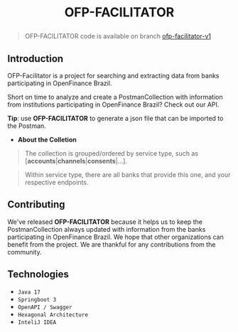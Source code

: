 <h1 align="center">
  <p align="center">OFP-FACILITATOR</p>
</h1>

> OFP-FACILITATOR code is available on branch [ofp-facilitator-v1](https://github.com/jrfjuni/open-finance-participants-facilitator/tree/ofp-facilitator-v1)

## Introduction

OFP-Facilitator is a project for searching and extracting data from banks participating in OpenFinance Brazil.

Short on time to analyze and create a PostmanCollection with information from institutions participating in OpenFinance Brazil?  Check out our API.

**Tip**: use **OFP-FACILITATOR** to generate a json file that can be imported to the Postman.

- **About the Colletion**

> The collection is grouped/ordered by service type, such as [**accounts**|**channels**|**consents**|...].

> Within service type, there are all banks that provide this one, and your respective endpoints.

## Contributing

We've released **OFP-FACILITATOR** because it helps us to keep the PostmanCollection always updated with information from the banks participating in OpenFinance Brazil. We hope that other organizations can benefit from the project. We are thankful for any contributions from the community.

## Technologies

- ``Java 17``
- ``Springboot 3``
- ``OpenAPI / Swagger``
- ``Hexagonal Architecture``
- ``InteliJ IDEA``
